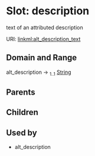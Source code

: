 
# Slot: description


text of an attributed description

URI: [linkml:alt_description_text](https://w3id.org/linkml/alt_description_text)


## Domain and Range

alt_description &#8594;  <sub>1..1</sub> [String](types/String.md)

## Parents


## Children


## Used by

 * alt_description
